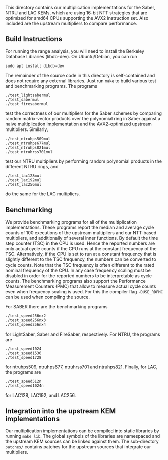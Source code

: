 This directory contains our multiplication implementations for the Saber, NTRU and LAC KEMs, which are using 16-bit NTT strategies that are optimized for amd64 CPUs supporting the AVX2 instruction set. Also included are the upstream multipliers to compare performance.

## Build Instructions

For running the range analysis, you will need to install the Berkeley Database Libraries (libdb-dev).
On Ubuntu/Debian, you can run
```
sudo apt install dibdb-dev
```

The remainder of the source code in this directory is self-contained and does not require any external libraries. Just 
run `make` to build various test and benchmarking programs. The programs
``` 
./test_lightsabermul
./test_sabermul
./test_firesabermul
```
test the correctness of our multipliers for the Saber schemes by comparing random matrix-vector products over the polynomial ring in Saber against a naive multiplication implementation and the AVX2-optimized upstream multipliers. Similarly,
```
./test_ntruhps509mul
./test_ntruhps677mul
./test_ntruhps821mul
./test_ntruhrss701mul
```
test our NTRU multipliers by performing random polynomial products in the different NTRU rings, and
```
./test_lac128mul
./test_lac192mul
./test_lac256mul
```
do the same for the LAC multipliers.

## Benchmarking
We provide benchmarking programs for all of the multiplication implementations. These programs report the median and average cycle counts of 100 executions of the upstream multipliers and our NTT-based multipliers, and additionally of several inner functions. By default the time step counter (TSC) in the CPU is used. Hence the reported numbers are only actual cycle counts if the CPU runs at the constant frequency of the TSC. Alternatively, if the CPU is set to run at a constant frequency that is slightly different to the TSC frequency, the numbers can be converted to cycle counts. Note that the TSC frequency is often different to the rated nominal frequency of the CPU. In any case frequency scaling must be disabled in order for the reported numbers to be interpretable as cycle counts. The benchmarking programs also support the Performance Measurement Counters (PMC) that allow to measure actual cycle counts even when frequency scaling is used. For this the compiler flag `-DUSE_RDPMC` can be used when compiling the source.

For SABER there are the benchmarking programs
```
./test_speed256nx2
./test_speed256nx3
./test_speed256nx4
```
for LightSaber, Saber and FireSaber, respectively. For NTRU, the programs are
```
./test_speed1024
./test_speed1536
./test_speed1728
```
for ntruhps509, ntruhps677, ntruhrss701 and ntruhps821. Finally, for LAC, the programs are
```
./test_speed512n
./test_speed1024n
```
for LAC128, LAC192, and LAC256.

## Integration into the upstream KEM implementations
Our multiplication implementations can be compiled into static libraries by running `make lib`. The global symbols of the libraries are namespaced and the upstream KEM sources can be linked against them. The sub-directory `patches/` contains patches for the upstream sources that integrate our multipliers.

